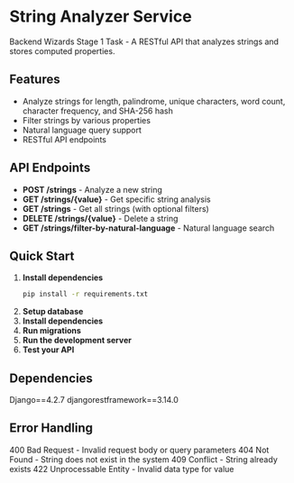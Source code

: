 # String Analyzer Service

Backend Wizards Stage 1 Task - A RESTful API that analyzes strings and stores computed properties.

## Features

- Analyze strings for length, palindrome, unique characters, word count, character frequency, and SHA-256 hash
- Filter strings by various properties
- Natural language query support
- RESTful API endpoints

## API Endpoints

- **POST /strings** - Analyze a new string
- **GET /strings/{value}** - Get specific string analysis  
- **GET /strings** - Get all strings (with optional filters)
- **DELETE /strings/{value}** - Delete a string
- **GET /strings/filter-by-natural-language** - Natural language search

## Quick Start

1. **Install dependencies**
   ```bash
   pip install -r requirements.txt
2. **Setup database**
3. **Install dependencies**
4. **Run migrations**
5. **Run the development server**
6. **Test your API**

## Dependencies
Django==4.2.7
djangorestframework==3.14.0

## Error Handling
400 Bad Request - Invalid request body or query parameters
404 Not Found - String does not exist in the system
409 Conflict - String already exists
422 Unprocessable Entity - Invalid data type for value